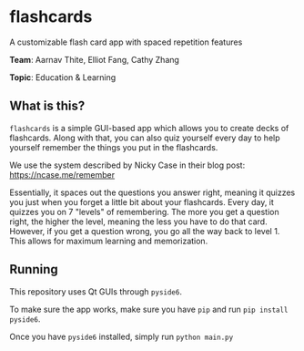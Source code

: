 # flashcards
A customizable flash card app with spaced repetition features

**Team**: Aarnav Thite, Elliot Fang, Cathy Zhang

**Topic**: Education & Learning

## What is this?

`flashcards` is a simple GUI-based app which allows you to create decks of flashcards. Along with that, you can also quiz yourself every day to help yourself remember the things you put in the flashcards.

We use the system described by Nicky Case in their blog post: https://ncase.me/remember

Essentially, it spaces out the questions you answer right, meaning it quizzes you just when you forget a little bit about your flashcards. Every day, it quizzes you on 7 "levels" of remembering. The more you get a question right, the higher the level, meaning the less you have to do that card. However, if you get a question wrong, you go all the way back to level 1. This allows for maximum learning and memorization.

## Running

This repository uses Qt GUIs through `pyside6`.

To make sure the app works, make sure you have `pip` and run `pip install pyside6`.

Once you have `pyside6` installed, simply run `python main.py`
